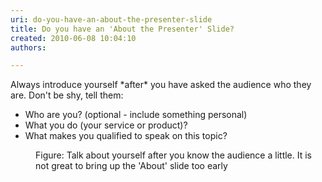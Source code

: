 ```yaml
---
uri: do-you-have-an-about-the-presenter-slide
title: Do you have an 'About the Presenter' Slide?
created: 2010-06-08 10:04:10
authors:

---
```





<span class='intro'> 
  <p>Always introduce yourself *after* you have asked the audience who they are. Don't be shy, tell them&#58;</p>
<ul>
    <li>Who are you? (optional - include something personal)</li>
    <li>What you do (your service or product)?</li>
    <li>What makes you qualified to speak on this topic?</li>
</ul>
 </span>


  <dl>
    <dt><img class="ms-rteCustom-ImageArea" src="/PublishingImages/aboutAdam.gif" alt="" /> </dt>
    <dd class="ms-rteCustom-FigureNormal">Figure&#58; Talk about yourself after you know the audience a little. It is not great to bring up the 'About' slide too early</dd>
</dl>



